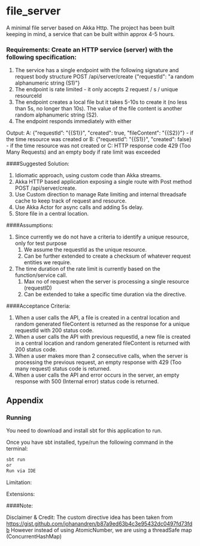 # file_server
A minimal file server based on Akka Http.
The project has been built keeping in mind, a service that can be built within approx 4-5 hours.

###  Requirements: Create an HTTP service (server) with the following specification:

1. The service has a single endpoint with the following signature and request body structure
POST /api/server/create
{"requestId": "a random alphanumeric string (S1)"}
2. The endpoint is rate limited - it only accepts 2 request / s / unique resourceId
3. The endpoint creates a local file but it takes 5-10s to create it (no less than 5s, no longer than
10s). The value of the file content is another random alphanumeric string (S2).
4. The endpoint responds immediately with either


Output:
A:
{"requestId”: "{{S1}}", "created": true, "fileContent": "{{S2}}"} - if the time resource was created
or B:
{"requestId”: "{{S1}}", "created": false} - if the time resource was not created
or C:
HTTP response code 429 (Too Many Requests) and an empty body if rate limit was exceeded


####Suggested Solution:
1. Idiomatic approach, using custom code than Akka streams.
2. Akka HTTP based application exposing a single route with Post method POST /api/server/create.
3. Use Custom direction to manage Rate limiting and internal threadsafe cache to keep track of request and resource.
4. Use Akka Actor for async calls and adding 5s delay.
5. Store file in a central location.

####Assumptions:
1. Since currently we do not have a criteria to identify a unique resource, only for test purpose
   1. We assume the requestId as the unique resource.
   2. Can be further extended to create a checksum of whatever request entities we require.
2. The time duration of the rate limit is currently based on the function/service call.
   1. Max no of request when the server is processing a single resource (requestID)
   2. Can be extended to take a specific time duration via the directive.


####Acceptance Criteria:
1. When a user calls the API, a file is created in a central location and random generated fileContent is returned as the response for a unique requestId with 200 status code.
2. When a user calls the API with previous requestId, a new file is created in a central location and random generated fileContent is returned with 200 status code.
3. When a user makes more than 2 consecutive calls, when the server is processing the previous request, an empty response with 429 (Too many request) status code is returned.
4. When a user calls the API and error occurs in the server, an empty response with 500 (Internal error) status code is returned.


## Appendix

### Running

You need to download and install sbt for this application to run.

Once you have sbt installed, type/run the following command in the terminal:

```bash
sbt run
or
Run via IDE
```

Limitation:

Extensions:

####Note:


Disclaimer & Credit:
The custom directive idea has been taken from https://gist.github.com/johanandren/b87a9ed63b4c3e95432dc0497fd73fdb 
However instead of using AtomicNumber, we are using a threadSafe map (ConcurrentHashMap)